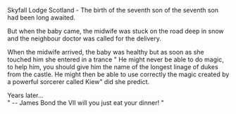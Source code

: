 Skyfall Lodge Scotland - 
The birth of the seventh son of the seventh son had been long awaited. 

But when the baby came, the midwife was stuck on the road deep in snow and the neighbour doctor was called for the delivery.

When the midwife arrived, the baby was healthy but as soon as she touched him she entered in a trance
" He might never be able to do magic, to help him, you should give him the name of the longest linage of dukes from the castle. He might then be able to use correctly the magic created by a powerful sorcerer called Kiew" did she predict.

Years later...   
" -- James Bond the VII will you just eat your dinner! "
